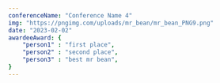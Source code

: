 ```yaml
---
conferenceName: "Conference Name 4"
img: "https://pngimg.com/uploads/mr_bean/mr_bean_PNG9.png"
date: "2023-02-02"
awardeeAward: {
    "person1" : "first place",
    "person2" : "second place",
    "person3" : "best mr bean",
}
---
```



